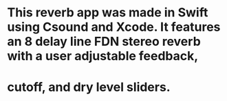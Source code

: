 # This reverb app was made in Swift using Csound and Xcode. It features an 8 delay line FDN stereo reverb with a user adjustable feedback,
# cutoff, and dry level sliders.
